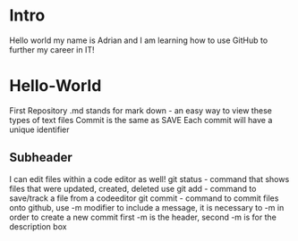 # Intro
Hello world my name is Adrian and I am learning how to use GitHub to further my career in IT!
# Hello-World
First Repository
.md stands for mark down - an easy way to view these types of text files
Commit is the same as SAVE
Each commit will have a unique identifier
## Subheader
I can edit files within a code editor as well!
git status - command that shows files that were updated, created, deleted
use git add - command to save/track a file from a codeeditor
git commit - command to commit files onto github, use -m modifier to include a message, it is necessary to -m in order to create a new commit
first -m is the header, second -m is for the description box
